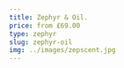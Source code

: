 ```yaml
---
title: Zephyr & Oil.
price: from £69.00
type: zephyr
slug: zephyr-oil
img: ../images/zepscent.jpg
---
```

